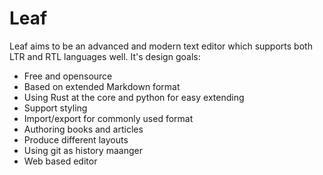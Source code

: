 # Leaf

Leaf aims to be an advanced and modern text editor which supports both LTR and RTL languages well. It's design goals:
- Free and opensource
- Based on extended Markdown format
- Using Rust at the core and python for easy extending
- Support styling
- Import/export for commonly used format
- Authoring books and articles
- Produce different layouts
- Using git as history maanger
- Web based editor

